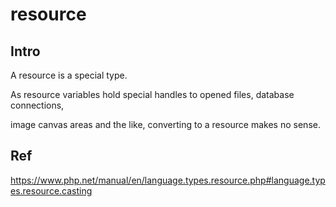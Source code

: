 # resource
## Intro
A resource is a special type.

As resource variables hold special handles to opened files, database connections, 

image canvas areas and the like, converting to a resource makes no sense.

## Ref
https://www.php.net/manual/en/language.types.resource.php#language.types.resource.casting
